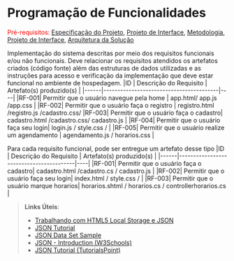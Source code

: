 # Programação de Funcionalidades

<span style="color:red">Pré-requisitos: <a href="2-Especificação do Projeto.md"> Especificação do Projeto</a></span>, <a href="3-Projeto de Interface.md"> Projeto de Interface</a>, <a href="4-Metodologia.md"> Metodologia</a>, <a href="3-Projeto de Interface.md"> Projeto de Interface</a>, <a href="5-Arquitetura da Solução.md"> Arquitetura da Solução</a>

Implementação do sistema descritas por meio dos requisitos funcionais e/ou não funcionais. Deve relacionar os requisitos atendidos os artefatos criados (código fonte) além das estruturas de dados utilizadas e as instruções para acesso e verificação da implementação que deve estar funcional no ambiente de hospedagem.
|ID    | Descrição do Requisito  | Artefato(s) produzido(s) |
|------|-----------------------------------------|----|
|RF-001| Permitir que o usuário navegue pela home | app.html/ app.js /app.css |
|RF-002| Permitir que o usuário faça o registro |  registro.html /registro.js /cadastro.css/ 
|RF-003| Permitir que o usuário faça o cadastro|  cadastro.html /cadastro.css/ cadastro.js | 
|RF-004| Permitir que o usuário faça seu login|   login.js / style.css / |
|RF-005|  Permitir que o usuário realize um agendamento |  agendamento.js / horarios.css | 


Para cada requisito funcional, pode ser entregue um artefato desse tipo
|ID    | Descrição do Requisito  | Artefato(s) produzido(s) |
|------|-----------------------------------------|----|
|RF-001| Permitir que o usuário faça o cadastro|  cadastro.html /cadastro.cs / cadastro.js | 
|RF-002| Permitir que o usuário faça seu login|   index.html / style.css / |
|RF-003|  Permitir que o usuário marque horarios|   horarios.shtml / horarios.cs / controllerhorarios.cs | 


> **Links Úteis**:
>
> - [Trabalhando com HTML5 Local Storage e JSON](https://www.devmedia.com.br/trabalhando-com-html5-local-storage-e-json/29045)
> - [JSON Tutorial](https://www.w3resource.com/JSON)
> - [JSON Data Set Sample](https://opensource.adobe.com/Spry/samples/data_region/JSONDataSetSample.html)
> - [JSON - Introduction (W3Schools)](https://www.w3schools.com/js/js_json_intro.asp)
> - [JSON Tutorial (TutorialsPoint)](https://www.tutorialspoint.com/json/index.htm)
